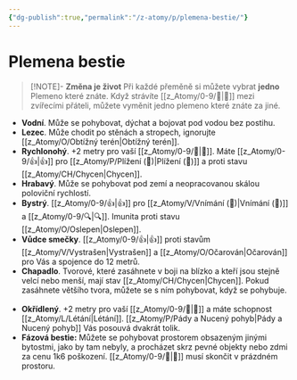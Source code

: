 ```yaml
---
{"dg-publish":true,"permalink":"/z-atomy/p/plemena-bestie/"}
---
```


# Plemena bestie
>[!NOTE]- **Změna je život**
>Při každé přeměně si můžete vybrat **jedno** Plemeno které znáte. Když strávíte [[z_Atomy/0-9/🔋\|🔋]] mezi zvířecími přáteli, můžete vyměnit jedno plemeno které znáte za jiné.

- **Vodní**. Může se pohybovat, dýchat a bojovat pod vodou bez postihu.
⠀
- **Lezec**. Může chodit po stěnách a stropech, ignorujte [[z_Atomy/O/Obtížný terén\|Obtížný terén]].
⠀
- **Rychlonohý**. +2 metry pro vaší [[z_Atomy/0-9/🏃\|🏃]]. Máte [[z_Atomy/0-9/👍\|👍]] pro [[z_Atomy/P/Plížení (🎯)\|Plížení (🎯)]] a proti stavu [[z_Atomy/CH/Chycen\|Chycen]].
⠀
- **Hrabavý**. Může se pohybovat pod zemí a neopracovanou skálou poloviční rychlostí.
⠀
- **Bystrý**. [[z_Atomy/0-9/👍\|👍]] pro [[z_Atomy/V/Vnímání (🦉)\|Vnímání (🦉)]] a [[z_Atomy/0-9/🔍\|🔍]]. Imunita proti stavu [[z_Atomy/O/Oslepen\|Oslepen]].
⠀
- **Vůdce smečky**. [[z_Atomy/0-9/👍\|👍]] proti stavům [[z_Atomy/V/Vystrašen\|Vystrašen]] a [[z_Atomy/O/Očarován\|Očarován]] pro Vás a spojence do 12 metrů.
⠀
- **Chapadlo**. Tvorové, které zasáhnete v boji na blízko a kteří jsou stejně velcí nebo menší, mají stav [[z_Atomy/CH/Chycen\|Chycen]]. Pokud zasáhnete většího tvora, můžete se s ním pohybovat, když se pohybuje.
⠀
- **Okřídlený**. +2 metry pro vaší [[z_Atomy/0-9/🏃\|🏃]] a máte schopnost [[z_Atomy/L/Létání\|Létání]]. [[z_Atomy/P/Pády a Nucený pohyb\|Pády a Nucený pohyb]] Vás posouvá dvakrát tolik.
⠀
- **Fázová bestie:** Můžete se pohybovat prostorem obsazeným jinými bytostmi, jako by tam nebyly, a procházet skrz pevné objekty nebo zdmi za cenu 1k6 poškození. [[z_Atomy/0-9/🥾\|🥾]] musí skončit v prázdném prostoru.